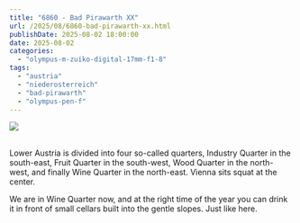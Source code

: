 ```yaml
---
title: "6860 - Bad Pirawarth XX"
url: /2025/08/6860-bad-pirawarth-xx.html
publishDate: 2025-08-02 18:00:00
date: 2025-08-02
categories:
  - "olympus-m-zuiko-digital-17mm-f1-8"
tags:
  - "austria"
  - "niederosterreich"
  - "bad-pirawarth"
  - "olympus-pen-f"
---
```

<div class="container">
<div class="center"><a target="_blank" href="https://d25zfm9zpd7gm5.cloudfront.net/1200x1200/2021/20210307_152620_lr.jpg"><img class="webfeedsFeaturedVisual" src="https://d25zfm9zpd7gm5.cloudfront.net/0600x0600/2021/20210307_152620_lr.jpg" /></a></div>
</div>
<br />

Lower Austria is divided into four so-called quarters,
Industry Quarter in the south-east, Fruit Quarter in the
south-west, Wood Quarter in the north-west, and finally Wine
Quarter in the north-east. Vienna sits squat at the center.

We are in Wine Quarter now, and at the right time of the
year you can drink it in front of small cellars built into
the gentle slopes. Just like here.
